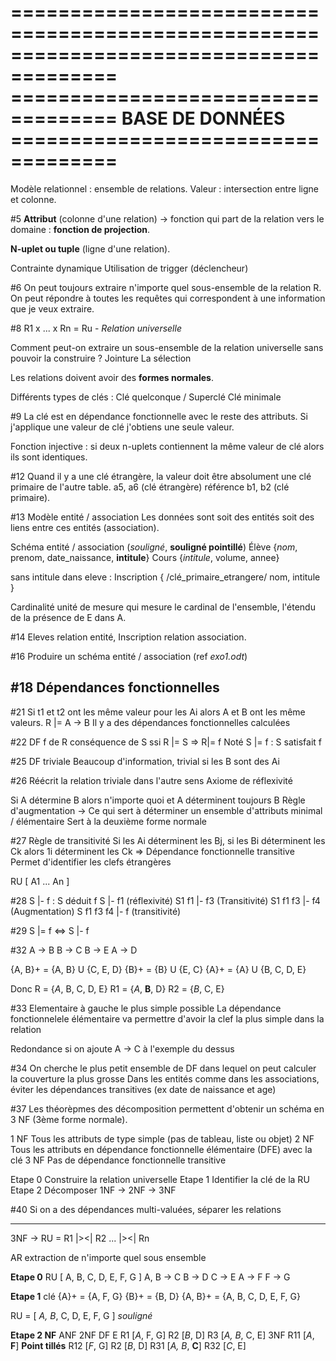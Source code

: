 =======================================================================================
=================================== BASE DE DONNÉES ===================================
=======================================================================================

Modèle relationnel : ensemble de relations.
Valeur : intersection entre ligne et colonne.

#5
**Attribut** (colonne d'une relation) -> fonction qui part de la relation vers le domaine : **fonction de projection**.

**N-uplet ou tuple** (ligne d'une relation).

Contrainte dynamique
	Utilisation de trigger (déclencheur)

#6
On peut toujours extraire n'importe quel sous-ensemble de la relation R.
	On peut répondre à toutes les requêtes qui correspondent à une information que je veux extraire.

#8
R1 x ... x Rn = Ru - *Relation universelle*

Comment peut-on extraire un sous-ensemble de la relation universelle sans pouvoir la construire ?
	Jointure
	La sélection

Les relations doivent avoir des **formes normales**.

Différents types de clés :
	Clé quelconque / Superclé
	Clé minimale

#9
La clé est en dépendance fonctionnelle avec le reste des attributs.
Si j'applique une valeur de clé j'obtiens une seule valeur.

Fonction injective : si deux n-uplets contiennent la même valeur de clé alors ils sont identiques.

#12
Quand il y a une clé étrangère, la valeur doit être absolument une clé primaire de l'autre table.
a5, a6 (clé étrangère) référence b1, b2 (clé primaire).

#13
Modèle entité / association
Les données sont soit des entités soit des liens entre ces entités (association).

Schéma entité / association (*souligné*, **souligné pointillé**)
Élève {*nom*, prenom, date_naissance, **intitule**}
Cours {*intitule*, volume, annee}

sans intitule dans eleve :
Inscription { /clé_primaire_etrangere/ nom, intitule }

Cardinalité unité de mesure qui mesure le cardinal de l'ensemble, l'étendu de la présence de E dans A.

#14
Eleves relation entité, Inscription relation association.

#16
Produire un schéma entité / association
(ref *exo1.odt*)

#18
Dépendances fonctionnelles
--------------------------

#21
Si t1 et t2 ont les même valeur pour les Ai alors A et B ont les même valeurs.
R |= A -> B
Il y a des dépendances fonctionnelles calculées

#22
DF f de R conséquence de S ssi R |= S => R|= f
	Noté S |= f : S satisfait f

#25
DF triviale
	Beaucoup d'information, trivial si les B sont des Ai

#26
Réécrit la relation triviale dans l'autre sens
	Axiome de réflexivité

Si A détermine B alors n'importe quoi et A déterminent toujours B
	Règle d'augmentation -> Ce qui sert à déterminer un ensemble d'attributs minimal / élémentaire
		Sert à la deuxième forme normale

#27
Règle de transitivité
	Si les Ai déterminent les Bj, si les Bi déterminent les Ck alors 1i déterminent les Ck
	=> Dépendance fonctionnelle transitive
		Permet d'identifier les clefs étrangères

RU [ A1 ... An ]

#28
S |- f : S déduit f
S |- f1 (réflexivité)
S1 f1 |- f3 (Transitivité)
S1 f1 f3 |- f4 (Augmentation)
S f1 f3 f4 |- f (transitivité)

#29
S |= f <=> S |- f

#32
A -> B
B -> C
B -> E
A -> D

{A, B}+ = {A, B} U {C, E, D}
{B}+ = {B} U {E, C}
{A}+ = {A} U {B, C, D, E}

Donc R = {*A*, B, C, D, E}
R1 = {*A*, **B**, D}
R2 = {*B*, C, E}

#33
Elementaire à gauche le plus simple possible
La dépendance fonctionnelele élémentaire va permettre d'avoir la clef la plus simple dans la relation

Redondance si on ajoute A -> C à l'exemple du dessus

#34
On cherche le plus petit ensemble de DF dans lequel on peut calculer la couverture la plus grosse
Dans les entités comme dans les associations, éviter les dépendances transitives (ex date de naissance et age)

#37
Les théorèpmes des décomposition permettent d'obtenir un schéma en 3 NF (3ème forme normale).

1 NF
	Tous les attributs de type simple (pas de tableau, liste ou objet)
2 NF
	Tous les attributs en dépendance fonctionnelle élémentaire (DFE) avec la clé
3 NF
	Pas de dépendance fonctionnelle transitive

Etape 0
	Construire la relation universelle
Etape 1
	Identifier la clé de la RU
Etape 2
	Décomposer 1NF -> 2NF -> 3NF

#40
Si on a des dépendances multi-valuées, séparer les relations

------------------------------------------------------------------

3NF -> RU = R1 |><| R2 ... |><| Rn

AR extraction de n'importe quel sous ensemble

**Etape 0**
RU [ A, B, C, D, E, F, G ]
A, B -> C
B -> D
C -> E
A -> F
F -> G

**Etape 1**
clé
{A}+ = {A, F, G}
{B}+ = {B, D}
{A, B}+ = {A, B, C, D, E, F, G}

RU = [ _A, B_, C, D, E, F, G ] _souligné_

**Etape 2 NF**
ANF
2NF DF E
	R1 [_A_, F, G]
	R2 [_B_, D]
	R3 [_A, B_, C, E]
3NF
	R11 [_A_, **F**] **Point tillés**
	R12 [_F_, G]
	R2	[_B_, D]
	R31	[_A, B_, **C**]
	R32	[_C_, E]


